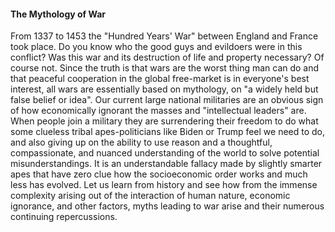 

#### The Mythology of War

From 1337 to 1453 the "Hundred Years' War" between England and France took place. Do you know who the good guys and evildoers were in this conflict? Was this war and its destruction of life and property necessary? Of course not. Since the truth is that wars are the worst thing man can do and that peaceful cooperation in the global free-market is in everyone's best interest, all wars are essentially based on mythology, on "a widely held but false belief or idea". Our current large national militaries are an obvious sign of how economically ignorant the masses and "intellectual leaders" are. When people join a military they are surrendering their freedom to do what some clueless tribal apes-politicians like Biden or Trump feel we need to do, and also giving up on the ability to use reason and a thoughtful, compassionate, and nuanced understanding of the world to solve potential misunderstandings. It is an understandable fallacy made by slightly smarter apes that have zero clue how the socioeconomic order works and much less has evolved. Let us learn from history and see how from the immense complexity arising out of the interaction of human nature, economic ignorance, and other factors, myths leading to war arise and their numerous continuing repercussions. 
